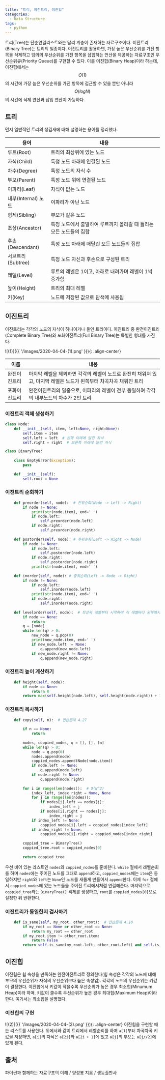 ```yaml
---
title: "트리, 이진트리, 이진힙"
categories:
  - Data Structure
tags:
  - python
---
```


트리(Tree)는 단순연결리스트와는 달리 계층이 존재하는 자료구조이다. 이진트리(Binary Tree)는 트리의 일종이다. 이진트리를 활용하면, 가장 높은 우선순위를 가진 항목을 삭제하고 임의의 우선순위를 가진 항목을 삽입하는 연산을 제공하는 자료구조인 우선순위큐(Priority Queue)를 구현할 수 있다. 이를 이진힙(Binary Heap)이라 하는데, 이진힙에서는 $$O(1)$$의 시간에 가장 높은 우선순위를 가진 항목에 접근할 수 있을 뿐만 아니라 $$O(log N)$$의 시간에 삭제 연산과 삽입 연산이 가능하다.  

## 트리
먼저 일반적인 트리의 생김새에 대해 설명하는 용어를 정리했다.  

|용어|내용|
|---|---|
|루트(Root)|트리의 최상위에 있는 노드|
|자식(Child)|특정 노드 아래에 연결된 노드|
|차수(Degree)|특정 노드의 자식 수|
|부모(Parent)|특정 노드 위에 연결된 노드|
|이파리(Leaf)|자식이 없는 노드|
|내부(Internal) 노드|이파리가 아닌 노드|
|형제(Sibling)|부모가 같은 노드|
|조상(Ancestor)|특정 노드에서 출발하여 루트까지 올라갈 때 들리는 모든 노드들의 집합|
|후손(Descendant)|특정 노드 아래에 매달린 모든 노드들의 집합|
|서브트리(Subtree)|특정 노드 자신과 후손으로 구성된 트리|
|레벨(Level)|루트의 레벨은 1이고, 아래로 내려가며 레벨이 1씩 증가함|
|높이(Height)|트리의 최대 레벨|
|키(Key)|노드에 저장된 값으로 탐색에 사용됨|

## 이진트리
이진트리는 각각의 노드의 자식이 하나이거나 둘인 트리이다. 이진트리 중 완전이진트리(Complete Binary Tree)와 포화이진트리(Full Binary Tree)는 특별한 형태를 가진다.

![(1)]({{ '/images/2020-04-04-(1).png' }}){: .align-center}

|이름|내용|
|---|---|
|완전이진트리|마지막 레벨을 제외하면 각각의 레벨이 노드로 완전히 채워져 있고, 마지막 레벨은 노드가 왼쪽부터 차곡차곡 채워진 트리|
|포화이진트리|완전이진트리의 일종으로, 이파리의 레벨이 전부 동일하며 각각의 내부노드의 차수가 2인 트리|

### 이진트리 객체 생성하기

```python
class Node:
    def __init__(self, item, left=None, right=None):
        self.item = item
        self.left = left  # 왼쪽 아래에 달린 자식
        self.right = right  # 오른쪽 아래에 달린 자식

class BinaryTree:
        
    class EmptyError(Exception):
        pass
    
    def __init__(self):
        self.root = None
```

### 이진트리 순회하기

```python
    def preorder(self, node):  # 전위순회(Node -> Left -> Right)
        if node != None:
            print(str(node.item), end=' ')
            if node.left:
                self.preorder(node.left)
            if node.right:
                self.preorder(node.right)
            
    def postorder(self, node): # 후위순회(Left -> Right -> Node)
        if node != None:
            if node.left:
                self.postorder(node.left)
            if node.right:
                self.postorder(node.right)
            print(str(node.item), end=' ')
    
    def inorder(self, node): # 중위순회(Left -> Node -> Right)
        if node != None:
            if node.left:
                self.inorder(node.left)
            print(str(node.item), end=' ')
            if node.right:
                self.inorder(node.right)
                
    def levelorder(self, node):  # 최상위 레벨부터 시작하여 각 레벨마다 왼쪽에서 오른쪽으로 노드를 방문함
        if node == None:
            return
        q = [node]
        while len(q) > 0:
            new_node = q.pop(0)
            print(new_node.item, end=' ')
            if new_node.left != None:
                q.append(new_node.left)
            if new_node.right != None:
                q.append(new_node.right)
```

### 이진트리 높이 계산하기
```python
    def height(self, node):
        if node == None:
            return 0
        return max(self.height(node.left), self.height(node.right)) + 1
```

### 이진트리 복사하기
```python
    def copy(self, n):  # 연습문제 4.27
        
        if n == None:
            return
        
        nodes, coppied_nodes, q = [], [], [n]
        while len(q) > 0:
            node = q.pop(0)
            nodes.append(node)
            coppied_nodes.append(Node(node.item))
            if node.left != None:
                q.append(node.left)
            if node.right != None:
                q.append(node.right)
        
        for i in range(len(nodes)):  # O(N^2)
            index_left, index_right = None, None
            for j in range(len(nodes)):
                if nodes[i].left == nodes[j]:
                    index_left = j
                if nodes[i].right == nodes[j]:
                    index_right = j
            if index_left != None:
                coppied_nodes[i].left = coppied_nodes[index_left]
            if index_right != None:
                coppied_nodes[i].right = coppied_nodes[index_right]
        
        coppied_tree = BinaryTree()
        coppied_tree.root = coppied_nodes[0]
        
        return coppied_tree
```

우선 비어 있는 리스트인 `nodes`와 `coppied_nodes`를 준비한다. `while` 절에서 레벨순회를 하며 `nodes`에는 주어진 노드를 그대로 `append`하고, `coppied_nodes`에는 `item`은 동일하지만 `right`와 `left`는 `None`인 노드를 새롭게 만들어서 `append`한다. 이제 `for` 절에서 `coppied_nodes`에 있는 노드들을 주어진 트리에서처럼 연결해준다. 마지막으로 `coppied_tree`라는 `BinaryTree()` 객체를 생성하고, `root`를 `coppied_nodes[0]`으로 설정한 뒤 반환한다.

### 이진트리가 동일한지 검사하기
```python
    def is_same(self, my_root, other_root):  # 연습문제 4.18
        if my_root == None or other_root == None:
            return my_root == other_root
        if my_root.item != other_root.item:
            return False
        return self.is_same(my_root.left, other_root.left) and self.is_same(my_root.right, other_root.right)
```

## 이진힙

이진힙은 힙 속성을 만족하는 완전이진트리로 정의한다(힙 속성은 각각의 노드에 대해 부모의 우선순위가 자식의 우선순위보다 높은 속성임). 각각의 노드의 우선순위는 키값이 결정한다. 이진힙에서 키값이 작을수록 우선순위가 높은 경우 최소힙(Minumum Heap)이라 하며, 키값이 클수록 우선순위가 높은 경우 최대힙(Maximum Heap)이라 한다. 여기서는 최소힙을 설명했다.  

### 이진힙의 구현
![(2)]({{ '/images/2020-04-04-(2).png' }}){: .align-center}
이진힙을 구현할 때는 리스트를 사용한다. 위에서와 같이 트리에서 레벨순회를 하며 `a[1]`부터 차곡차곡 키값을 저장하면, `a[i]`의 자식은 `a[2i]`와 `a[2i + 1]`에 있고 `a[j]`의 부모는 `a[j//2]`에 있게 된다.  

## 출처
파이썬과 함께하는 자료구조의 이해 / 양성봉 지음 / 생능출판사
